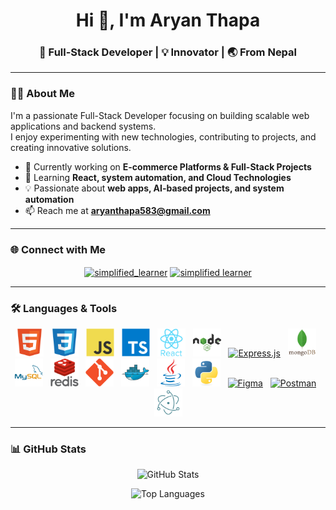 <h1 align="center">Hi 👋, I'm Aryan Thapa</h1>
<h3 align="center">🚀 Full-Stack Developer | 💡 Innovator | 🌏 From Nepal</h3>

---

### 👨‍💻 About Me
I'm a passionate Full-Stack Developer focusing on building scalable web applications and backend systems.  
I enjoy experimenting with new technologies, contributing to projects, and creating innovative solutions.

- 🔭 Currently working on **E-commerce Platforms & Full-Stack Projects**  
- 🌱 Learning **React, system automation, and Cloud Technologies**  
- 💡 Passionate about **web apps, AI-based projects, and system automation**  
- 📫 Reach me at **aryanthapa583@gmail.com**  
 

---

### 🌐 Connect with Me
<p align="center">
<a href="https://instagram.com/aryanthapa224" target="blank"><img align="center" src="https://raw.githubusercontent.com/rahuldkjain/github-profile-readme-generator/master/src/images/icons/Social/instagram.svg" alt="simplified_learner" height="30" width="40" /></a>
<a href="mailto:aryanthapa583@gmail.com" target="blank"><img align="center" src="https://cdn-icons-png.flaticon.com/512/732/732200.png" alt="simplified learner" height="30" width="35" /></a>
</p>



---
### 🛠️ Languages & Tools
<p align="center">
  <a href="https://www.w3.org/html/" target="_blank">
    <img src="https://raw.githubusercontent.com/devicons/devicon/master/icons/html5/html5-original.svg" alt="HTML5" width="45" height="45"/></a>
  &nbsp;
  <a href="https://www.w3schools.com/css/" target="_blank">
    <img src="https://raw.githubusercontent.com/devicons/devicon/master/icons/css3/css3-original.svg" alt="CSS3" width="45" height="45"/></a>
  &nbsp;
  <a href="https://developer.mozilla.org/en-US/docs/Web/JavaScript" target="_blank">
    <img src="https://raw.githubusercontent.com/devicons/devicon/master/icons/javascript/javascript-original.svg" alt="JavaScript" width="45" height="45"/></a>
  &nbsp;
  <a href="https://www.typescriptlang.org/" target="_blank">
    <img src="https://raw.githubusercontent.com/devicons/devicon/master/icons/typescript/typescript-original.svg" alt="TypeScript" width="45" height="45"/></a>
  &nbsp;
  <a href="https://reactjs.org/" target="_blank">
    <img src="https://raw.githubusercontent.com/devicons/devicon/master/icons/react/react-original-wordmark.svg" alt="React" width="45" height="45"/></a>
  &nbsp;
  <a href="https://nodejs.org" target="_blank">
    <img src="https://raw.githubusercontent.com/devicons/devicon/master/icons/nodejs/nodejs-original-wordmark.svg" alt="Node.js" width="45" height="45"/></a>
  &nbsp;
  <a href="https://expressjs.com" target="_blank">
    <img src="https://cdn.worldvectorlogo.com/logos/expressjs.svg" alt="Express.js" width="45" height="45"/></a>
  &nbsp;
  <a href="https://www.mongodb.com/" target="_blank">
    <img src="https://raw.githubusercontent.com/devicons/devicon/master/icons/mongodb/mongodb-original-wordmark.svg" alt="MongoDB" width="45" height="45"/></a>
  &nbsp;
  <a href="https://www.mysql.com/" target="_blank">
    <img src="https://raw.githubusercontent.com/devicons/devicon/master/icons/mysql/mysql-original-wordmark.svg" alt="MySQL" width="45" height="45"/></a>
  &nbsp;
  <a href="https://redis.io/" target="_blank">
    <img src="https://raw.githubusercontent.com/devicons/devicon/master/icons/redis/redis-original-wordmark.svg" alt="Redis" width="45" height="45"/></a>
  &nbsp;
  <a href="https://git-scm.com/" target="_blank">
    <img src="https://raw.githubusercontent.com/devicons/devicon/master/icons/git/git-original.svg" alt="Git" width="45" height="45"/></a>
  &nbsp;
  <a href="https://www.docker.com/" target="_blank">
    <img src="https://raw.githubusercontent.com/devicons/devicon/master/icons/docker/docker-original.svg" alt="Docker" width="45" height="45"/></a>
  &nbsp;
  <a href="https://www.java.com/" target="_blank">
    <img src="https://raw.githubusercontent.com/devicons/devicon/master/icons/java/java-original.svg" alt="Java" width="45" height="45"/></a>
  &nbsp;
  <a href="https://www.python.org" target="_blank">
    <img src="https://raw.githubusercontent.com/devicons/devicon/master/icons/python/python-original.svg" alt="Python" width="45" height="45"/></a>
  &nbsp;
  <a href="https://www.figma.com/" target="_blank">
    <img src="https://www.vectorlogo.zone/logos/figma/figma-icon.svg" alt="Figma" width="45" height="45"/></a>
  &nbsp;
  <a href="https://www.postman.com/" target="_blank">
    <img src="https://www.vectorlogo.zone/logos/getpostman/getpostman-icon.svg" alt="Postman" width="45" height="45"/></a>
  &nbsp;
  <a href="https://www.electronjs.org/" target="_blank">
    <img src="https://raw.githubusercontent.com/devicons/devicon/master/icons/electron/electron-original.svg" alt="Electron" width="45" height="45"/></a>
</p>


---

### 📊 GitHub Stats
<p align="center">
  <img src="https://github-readme-stats.vercel.app/api?username=aryan-thapa-np&show_icons=true&theme=tokyonight&hide_border=true" alt="GitHub Stats" />
</p>

<p align="center">
  <img src="https://github-readme-stats.vercel.app/api/top-langs/?username=aryan-thapa-np&layout=compact&theme=tokyonight&hide_border=true" alt="Top Languages" />
</p>
